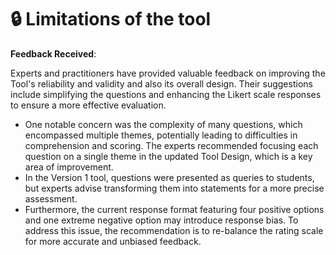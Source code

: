 # 🔒 Limitations of the tool

**Feedback Received**:

Experts and practitioners have provided valuable feedback on improving the Tool's reliability and validity and also its overall design. Their suggestions include simplifying the questions and enhancing the Likert scale responses to ensure a more effective evaluation.

* One notable concern was the complexity of many questions, which encompassed multiple themes, potentially leading to difficulties in comprehension and scoring. The experts recommended focusing each question on a single theme in the updated Tool Design, which is a key area of improvement.
* In the Version 1 tool, questions were presented as queries to students, but experts advise transforming them into statements for a more precise assessment.
* Furthermore, the current response format featuring four positive options and one extreme negative option may introduce response bias. To address this issue, the recommendation is to re-balance the rating scale for more accurate and unbiased feedback.
